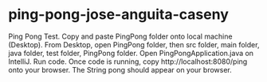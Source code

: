 # ping-pong-jose-anguita-caseny
Ping Pong Test.
Copy and paste PingPong folder onto local machine (Desktop).
From Desktop, open PingPong folder, then src folder, main folder, java folder, test folder, PingPong folder.
Open PingPongApplication.java on IntelliJ.
Run code.
Once code is running, copy http://localhost:8080/ping onto your browser.
The String pong should appear on your browser.
